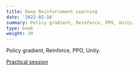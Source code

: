 ```yaml
---
title: Deep Reinforcement Learning
date: '2022-02-16'
summary: Policy gradient, Reinforce, PPO, Unity.
type: book
weight: 30
---
```


Policy gradient, Reinforce, PPO, Unity.

<!--more-->

[Practical session](model_based.zip)
